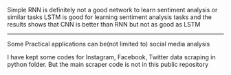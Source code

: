 Simple RNN is definitely not a good network to learn sentiment analysis or similar tasks
LSTM is good for learning sentiment analysis tasks and the results shows that
CNN is better than RNN but not as good as LSTM

--------------------------------------------------
Some Practical applications can be(not limited to) social media analysis

I have kept some codes for Instagram, Facebook, Twitter data scraping in python folder.
But the main scraper code is not in this public repository
